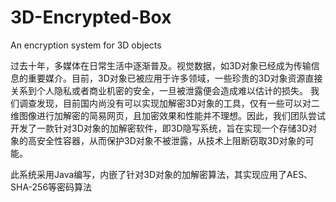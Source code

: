 # 3D-Encrypted-Box
An encryption system for 3D objects

  过去十年，多媒体在日常生活中逐渐普及。视觉数据，如3D对象已经成为传输信息的重要媒介。目前，3D对象已被应用于许多领域，一些珍贵的3D对象资源直接关系到个人隐私或者商业机密的安全，一旦被泄露便会造成难以估计的损失。
我们调查发现，目前国内尚没有可以实现加解密3D对象的工具，仅有一些可以对二维图像进行加解密的简易网页，且加密效果和性能并不理想。因此，我们团队尝试开发了一款针对3D对象的加解密软件，即3D隐写系统，旨在实现一个存储3D对象的高安全性容器，从而保护3D对象不被泄露，从技术上阻断窃取3D对象的可能。

此系统采用Java编写，内嵌了针对3D对象的加解密算法，其实现应用了AES、SHA-256等密码算法
